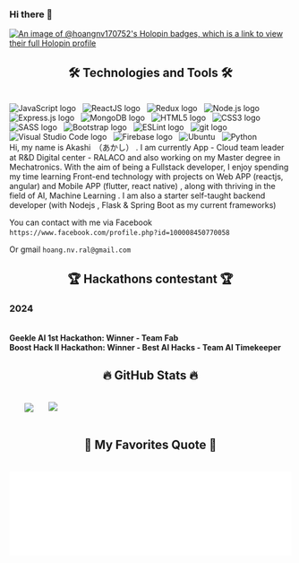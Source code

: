 ### Hi there 👋
[![An image of @hoangnv170752's Holopin badges, which is a link to view their full Holopin profile](https://holopin.me/hoangnv170752)](https://holopin.io/@hoangnv170752)

<h2 align="center">🛠 Technologies and Tools 🛠</h2>
<br>
<!-- https://simpleicons.org/ -->
<span><img src="https://img.shields.io/badge/JavaScript-282C34?logo=javascript&logoColor=F7DF1E" alt="JavaScript logo" title="JavaScript" height="25" /></span>
&nbsp;
<span><img src="https://img.shields.io/badge/ReactJS-282C34?logo=react&logoColor=61DAFB" alt="ReactJS logo" title="ReactJS" height="25" /></span>
&nbsp;
<span><img src="https://img.shields.io/badge/Redux-282C34?logo=redux&logoColor=764ABC" alt="Redux logo" title="Redux" height="25" /></span>
&nbsp;
<span><img src="https://img.shields.io/badge/Node.js-282C34?logo=node.js&logoColor=00F200" alt="Node.js logo" title="Node.js" height="25" /></span>
&nbsp;
<span><img src="https://img.shields.io/badge/Express-282C34?logo=express&logoColor=FFFFFF" alt="Express.js logo" title="Express.js" height="25" /></span>
&nbsp;
<span><img src="https://img.shields.io/badge/MongoDB-282C34?logo=mongodb&logoColor=47A248" alt="MongoDB logo" title="MongoDB" height="25" /></span>
&nbsp;
<span><img src="https://img.shields.io/badge/HTML5-282C34?logo=html5&logoColor=E34F26" alt="HTML5 logo" title="HTML5" height="25" /></span>
&nbsp;
<span><img src="https://img.shields.io/badge/CSS3-282C34?logo=css3&logoColor=1572B6" alt="CSS3 logo" title="CSS3" height="25" /></span>
&nbsp;
<span><img src="https://img.shields.io/badge/Sass-282C34?logo=sass&logoColor=CC6699" alt="SASS logo" title="SASS" height="25" /></span>
&nbsp;
<span><img src="https://img.shields.io/badge/Bootstrap-282C34?logo=bootstrap&logoColor=7952B3" alt="Bootstrap logo" title="Bootstrap" height="25" /></span>
&nbsp;
<span><img src="https://img.shields.io/badge/ESLint-282C34?logo=eslint&logoColor=4B32C3" alt="ESLint logo" title="ESLint" height="25" /></span>
&nbsp;
<span><img src="https://img.shields.io/badge/git-282C34?logo=git&logoColor=F05032" alt="git logo" title="git" height="25" /></span>
&nbsp;
<span><img src="https://img.shields.io/badge/VS%20Code-282C34?logo=visual-studio-code&logoColor=007ACC" alt="Visual Studio Code logo" title="Visual Studio Code" height="25" /></span>
&nbsp;
<span><img src="https://img.shields.io/badge/Firebase-282C34?logo=firebase&logoColor=FFCA28" alt="Firebase logo" title="Firebase" height="25" /></span>
&nbsp;
<span><img src="https://img.shields.io/badge/Ubuntu-E95420?style=for-the-badge&logo=ubuntu&logoColor=white" alt="Ubuntu" title="Ubuntu" height="25" /></span>
&nbsp;
<span><img src="https://img.shields.io/badge/Python-3776AB?style=for-the-badge&logo=python&logoColor=white" alt="Python" title="Python" height="25" /></span>
&nbsp;
<br>
Hi, my name is Akashi　（あかし） . I am currently App - Cloud team leader at R&D Digital center - RALACO and also working on my Master degree in Mechatronics. 
With the aim of being a Fullstack developer, I enjoy spending my time learning Front-end technology with projects on Web APP (reactjs, angular) and Mobile APP (flutter, react native) , along with thriving in the field of AI, Machine Learning . I am also a starter self-taught backend developer (with Nodejs , Flask & Spring Boot as my current frameworks)

You can contact with me via Facebook `https://www.facebook.com/profile.php?id=100008450770058`

Or gmail `hoang.nv.ral@gmail.com`

<h2 align="center">🏆 Hackathons contestant 🏆</h2>
<h3>2024</h3>
<br>
<b>Geekle AI 1st Hackathon: Winner - Team Fab</b>
<br>
<b>Boost Hack II Hackathon: Winner - Best AI Hacks - Team AI Timekeeper</b>

<h2 align="center">🔥 GitHub Stats 🔥</h2>
<!-- https://github.com/anuraghazra/github-readme-stats -->
<br>
<div align=center>
  <a href="#" title="HoangAkashi">
    <img width="315" align="center" src="https://github-readme-stats.vercel.app/api/top-langs/?username=hoangnv170752&hide=c%23,powershell,Mathematica,Ruby,Objective-C,Objective-C%2b%2b,Cuda&title_color=61dafb&text_color=ffffff&icon_color=61dafb&bg_color=20232a&langs_count=8&layout=compact&border_color=61dafb&hide_border=true" />
  </a>
  <a href="#" title="HoangAkashi">
    <img align="right" width="434" src="https://github-readme-stats.vercel.app/api?username=hoangnv170752&show_icons=true&theme=react&border_color=61dafb&hide_border=true" />
  </a>
</div>
<br>
<h2 align="center">📑 My Favorites Quote 📑</h2>
<br>
<a href="#" target="_blank">
  <img src="svg/hoangakashi-quotes.svg" width="846" height="150" alt="Akashi" />
</a>

